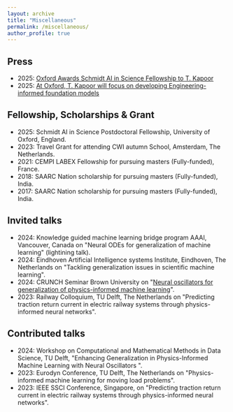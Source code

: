 ```yaml
---
layout: archive
title: "Miscellaneous"
permalink: /miscellaneous/
author_profile: true
---
```

## Press

- 2025: [Oxford Awards Schmidt AI in Science Fellowship to T. Kapoor](https://www.ox.ac.uk/news/2025-05-02-oxford-welcomes-new-schmidt-ai-science-fellows)
- 2025: [At Oxford, T. Kapoor will focus on developing Engineering-informed foundation models](https://eng.ox.ac.uk/news/five-engineers-join-schmidt-ai-in-science-fellowship-2025-cohort/)
  
## Fellowship, Scholarships & Grant

- 2025: Schmidt AI in Science Postdoctoral Fellowship, University of Oxford, England.
- 2023: Travel Grant for attending CWI autumn School, Amsterdam, The Netherlands.
- 2021: CEMPI LABEX Fellowship for pursuing masters (Fully-funded), France.
- 2018: SAARC Nation scholarship for pursuing masters (Fully-funded), India.
- 2017: SAARC Nation scholarship for pursuing masters (Fully-funded), India.


## Invited talks
 
 - 2024: Knowledge guided machine learning bridge program AAAI, Vancouver, Canada on "Neural ODEs for generalization of machine learning" (lightining talk).
 - 2024: Eindhoven Artificial Intelligence systems Institute, Eindhoven, The Netherlands on "Tackling generalization issues in scientific machine learning".
 - 2024: CRUNCH Seminar Brown University on "[Neural oscillators for generalization of physics-informed machine learning](https://www.youtube.com/watch?v=zJExHI-MYvE&t=1367s)".
 - 2023: Railway Colloquium, TU Delft, The Netherlands on "Predicting traction return current in electric railway systems through physics-informed neural networks".

## Contributed talks
 - 2024: Workshop on Computational and Mathematical Methods in Data Science, TU Delft, "Enhancing Generalization in Physics-Informed Machine Learning with Neural Oscillators ".
 - 2023: Eurodyn Conference, TU Delft, The Netherlands on "Physics-informed machine learning for moving load problems".
 - 2023: IEEE SSCI Conference, Singapore, on "Predicting traction return current in electric railway systems through physics-informed neural networks".


